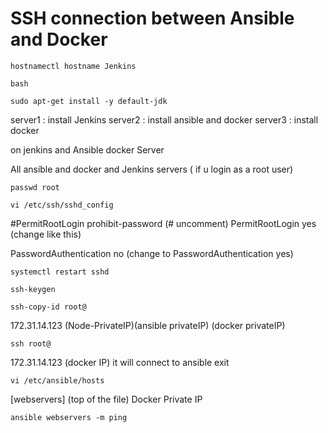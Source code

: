# SSH connection between Ansible and Docker
````
hostnamectl hostname Jenkins
````
````
bash
````
````
sudo apt-get install -y default-jdk
````
server1 : install Jenkins
server2 : install ansible and docker
server3 : install docker

on jenkins and Ansible docker Server


All ansible and docker and Jenkins servers  ( if u login as a root user)
````
passwd root 
````
````
vi /etc/ssh/sshd_config
````
#PermitRootLogin prohibit-password (# uncomment) PermitRootLogin yes (change like this)

PasswordAuthentication no (change to PasswordAuthentication yes)
````
systemctl restart sshd
````
````
ssh-keygen
````
````
ssh-copy-id root@
````
172.31.14.123 (Node-PrivateIP)(ansible privateIP) (docker privateIP)
````
ssh root@
````
172.31.14.123 (docker IP)
it will connect to ansible
exit
````
vi /etc/ansible/hosts
````
[webservers]    (top of the file)
Docker Private IP
````
ansible webservers -m ping
````
